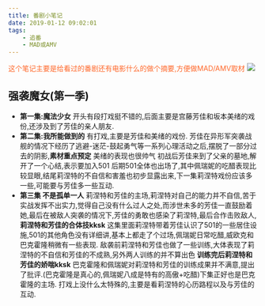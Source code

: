 ```yaml
---
title: 番剧小笔记
date: 2019-01-12 09:02:01
tags:
    - 追番
    - MAD或AMV
---
```

<scan style="color:#FF682B">这个笔记主要是给看过的番剧还有电影什么的做个摘要,方便做MAD/AMV取材</scan>
![](https://timgsa.baidu.com/timg?image&quality=80&size=b9999_10000&sec=1547668134804&di=151b3e08bc824890e9e5e421ed1613ba&imgtype=0&src=http%3A%2F%2Fpic.rmb.bdstatic.com%2F4dc752191e08a78a1543d6f5b66db638.jpeg)
<!-- more -->
## 强袭魔女(第一季)
* **第一集:魔法少女** 开头有段打戏挺不错的,后面主要是宫藤芳佳和坂本美绪的戏份,还涉及到了芳佳的亲人朋友.
* **第二集:我所能做到的** 有打戏,主要是芳佳和美绪的戏份.
芳佳在异形军突袭战舰的情况下经历了逃避-迷茫-鼓起勇气等一系列心理活动之后,摆脱了一部分过去的阴影,**素材重点预定**
美绪的表现也很帅气
初战后芳佳来到了父亲的墓地,解开了一个心结,表示要加入501
后期501全体也出场了,其中佩瑞妮的吃醋表现比较显眼,结尾莉涅特的不自信和害羞也初步显露出来,下一集莉涅特戏份应该多一些,可能要与芳佳多一些互动.
* **第三集 不是孤单一人** 莉涅特和芳佳的主场,莉涅特对自己的能力并不自信,苦于实战发挥不出实力,觉得自己没有什么过人之处,而涉世未多的芳佳一直鼓励着她,最后在被敌人突袭的情况下,芳佳的勇敢也感染了莉涅特,最后合作击败敌人,**莉涅特和芳佳的合体技kksk**
这集里面莉涅特带着芳佳认识了501的一些居住设施,501的其他角色没有详细讲,基本上都走了个过场,佩瑞妮日常吃醋,威欧克和巴克霍隆稍微有一些表现.
敌袭前莉涅特和芳佳也做了一些训练,大体表现了莉涅特的不自信和芳佳的不成熟,另外两人训练的并不算出色 **训练完后莉涅特和芳佳的娇喘kksk**
巴克霍隆和佩瑞妮对莉涅特和芳佳的训练成果并不满意,提出了批评.(巴克霍隆是真心的,佩瑞妮八成是特有的高傲+吃醋)下集正好也是巴克霍隆的主场.
打戏上没什么太特殊的,主要是看莉涅特的心历路程以及与芳佳的互动.
